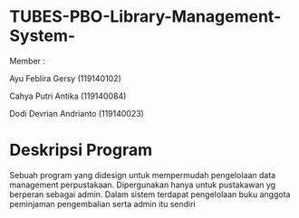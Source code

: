 # TUBES-PBO-Library-Management-System-

Member :

Ayu Feblira Gersy       (119140102)

Cahya Putri Antika      (119140084)

Dodi Devrian Andrianto  (119140023)

# Deskripsi Program
Sebuah program yang didesign untuk mempermudah pengelolaan data management perpustakaan. Dipergunakan hanya untuk pustakawan yg berperan sebagai admin.
Dalam sistem terdapat pengelolaan buku anggota peminjaman pengembalian serta admin itu sendiri

